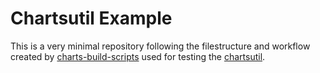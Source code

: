 # Chartsutil Example

This is a very minimal repository following the filestructure and workflow created by [charts-build-scripts](https://github.com/rancher/charts-build-scripts) used for testing the [chartsutil](https://github.com/joshmeranda/chartsutil).
